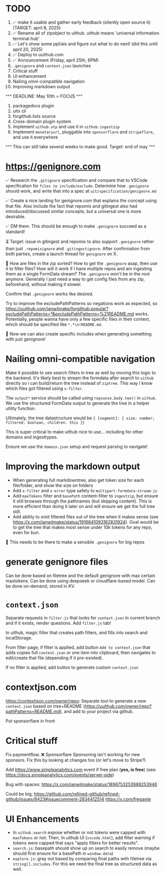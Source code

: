 # TODO

1. ✅ make it usable and gather early feedback (silently open source it) (TARGET: april 8, 2025)
2. ✅ Rename all of zipobject to uithub. uithub means 'universal information terminal hub'
3. ✅ Let's show some ppl/ais and figure out what to do next! (did this until april 20, 2025)
4. ✅ Deploy to uuithub.com
5. ✅ Announcement (Friday, april 25th, 6PM)
6. `.genignore` and `context.json` launches
7. Critical stuff
8. UI enhancement
9. Nailing omni-compatible navigation
10. Improving markdown output

^^^ DEADLINE: May 10th = FOCUS ^^^

1.  packagedocs plugin
2.  uitx cli
3.  forgithub.lists source
4.  Cross-domain plugin system
5.  Implement `uithub.otp` and use it in `uithub.ingestzip`
6.  Implement `monetaryurl`, pluggable into `sponsorflare` and `stripeflare`, and use it everywhere

^^^ This can still take several weeks to make good. Target: end of may ^^^

# https://genignore.com

✅ Research the `.gitignore` specification and compare that to VSCode specification for `files to include/exclude`. Determine how `.genignore` should work, and write that into a spec at `uit/specification/genignore.md`

✅ Create a nice landing for genignore.com that explains the concept using that file. Also include the fact that repomix and gitingest also had introduced/discussed similar concepts, but a universal one is more desirable.

✅ DM them. This should be enough to make `.genignore` succeed as a standard!

⏳ Target: issue in gitingest and repomix to also support `.genignore` rather than just `.repomixignore` and `.gitingestignore`. After confirmation from both parties, create a launch thread for `genignore` on X.

🤔 How are files in the zip sorted? How to get the `.genignore` asap, then use it to filter files? How will it work if I have multiple repos and am ingesting them as a single FormData stream? The `.genignore` won't be in the root anymore. Generally I just need a way to get config files from any zip, beforehand, without making it slower.

Confirm that `.genignore` works like desired.

Try to improve the excludePathPatterns so negations work as expected, so https://uuithub.com/janwilmake/forgithub.popular?excludePathPatterns=*&excludePathPatterns=%21README.md works. Potentially, people wanna have only a few specific files in their context, which should be specified like `*.*\n!README.md`.

🎉 Now we can also create specific includes when generating something with just genignore!

# Nailing omni-compatible navigation

Make it possible to see search filters in tree as well by moving this logic to the backend. It's likely best to stream the formdata after search to `uithub` directly so i can build/return the tree instead of `ziptree`. This way I know which files got filtered using `x-filter`.

The `output*` service should be called using `repsonse.body.tee()` in `uithub`. We use the structured FormData output to generate the tree in a helper utility function.

Ultimately, the tree datastructure would be `{ [segment]: { size: number; filtered: boolean, children: this }}`

This is super critical to make uithub nice to use... including for other domains and ingesttypes.

Ensure we use the `domain.json` setup and request parsing to navigate!

# Improving the markdown output

- When generating full markdowntree, also get token size for each file/folder, and show the size on folders
- Add `x-filter` and `x-error` type safety to `multipart-formdata-stream-js`
- Add `maxTokens` filter and `basePath` content-filter to `ingestzip`, but ensure it still browses through the pathnames (but skipping content). This is more efficient than doing it later on and will ensure we get the full tree still.
- Add ability to omit filtered files out of the tree when it makes sense (see https://x.com/janwilmake/status/1916841093162831924). Goal would be to get the tree that makes most sense under 10k tokens for any repo, even for bun.

🤔 This needs to be there to make a sensible `.genignore` for big repos

# generate genignore files

Can be done based on filetree and the default genignore with max certain maxtokens. Can be done using deepseek or cloudflare-based model. Can be done on-demand, stored in KV.

# `context.json`

Separate requests in `filter.js` that looks for `context.json` in current branch and if it exists, render questions. Add `filter.js` tab!

In uithub, magic filter that creates path filters, and fills into search and localStorage.

From filter page, if filter is applied, add button `Add to context.json` that adds copies full `context.json` or one item into clipboard, then navigates to edit/create that file (depending if it pre-existed).

If no filter is applied, add button to generate custom `context.json`

# contextjson.com

https://contextjson.com/owner/repo: Separate tool to generate a new `context.json` based on tree+README (https://uuithub.com/owner/repo?pathPatterns=README.md), and add to your project via github.

Put sponsorflare in front

# Critical stuff

Fix paymentflow. ❌ Sponsorflare Sponsoring isn't working for new sponsors. Fix this by looking at changes too (or let's move to Stripe?)

Add https://www.simpleanalytics.com event if free plan (**yes, is free**) (see: https://docs.simpleanalytics.com/events/server-side)

Bug with spaces: https://x.com/janwilmake/status/1898753253988253946

Could be big; https://github.com/refined-github/refined-github/issues/8423#issuecomment-2834412514 https://x.com/fregante

# UI Enhancements

- In `uithub.search` expose whether or not tokens were capped with `maxTokens` or not. Then, In uithub UI (`vscode.html`), add filter warning if tokens were capped that says "apply filters for better results".
- `search.js`: basepath should show up on search to easily remove (maybe should first ensure for a basePath in `window.data`)
- `explore.js`: gray out based by comparing final paths with filetree via `string[].includes`. For this we need the final tree as structured data as well.
